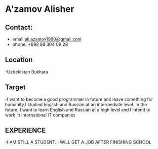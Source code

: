 # A'zamov Alisher
## Contact:
- email:ali.azamov1980@gmail.com
- phone: +998 88 304 09 28
## Location
-Uzbekistan Bukhara
## Target 
-I want to become a good programmer in future and leave something for humanity.I studied English and Russian at an intermediate level.
        In the future, I want to learn English and Russian at a high level and I intend to work in international IT companies
## EXPERIENCE
-I AM STILL A STUDENT. I WILL GET A JOB AFTER FINISHING SCHOOL
